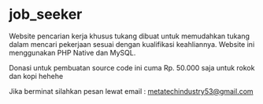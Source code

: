 # job_seeker
Website pencarian kerja khusus tukang dibuat untuk memudahkan tukang dalam mencari pekerjaan sesuai dengan kualifikasi keahliannya. Website ini menggunakan PHP Native dan MySQL.

Donasi untuk pembuatan source code ini cuma Rp. 50.000 saja untuk rokok dan kopi hehehe

Jika berminat silahkan pesan lewat email : metatechindustry53@gmail.com
